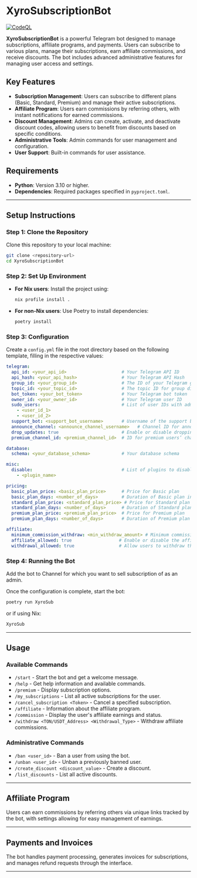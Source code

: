 # XyroSubscriptionBot

[![CodeQL](https://github.com/Atlas-Projects/XyroSubscriptionBot/actions/workflows/github-code-scanning/codeql/badge.svg)](https://github.com/Atlas-Projects/XyroSubscriptionBot/actions/workflows/github-code-scanning/codeql)

**XyroSubscriptionBot** is a powerful Telegram bot designed to manage subscriptions, affiliate programs, and payments. Users can subscribe to various plans, manage their subscriptions, earn affiliate commissions, and receive discounts. The bot includes advanced administrative features for managing user access and settings.

## Key Features

- **Subscription Management**: Users can subscribe to different plans (Basic, Standard, Premium) and manage their active subscriptions.
- **Affiliate Program**: Users earn commissions by referring others, with instant notifications for earned commissions.
- **Discount Management**: Admins can create, activate, and deactivate discount codes, allowing users to benefit from discounts based on specific conditions.
- **Administrative Tools**: Admin commands for user management and configuration.
- **User Support**: Built-in commands for user assistance.

## Requirements

- **Python**: Version 3.10 or higher.
- **Dependencies**: Required packages specified in `pyproject.toml`.

---

## Setup Instructions

### Step 1: Clone the Repository

Clone this repository to your local machine:
```bash
git clone <repository-url>
cd XyroSubscriptionBot
```

### Step 2: Set Up Environment

- **For Nix users**: Install the project using:
  ```bash
  nix profile install .
  ```

- **For non-Nix users**: Use Poetry to install dependencies:
  ```bash
  poetry install
  ```

### Step 3: Configuration

Create a `config.yml` file in the root directory based on the following template, filling in the respective values:

```yaml
telegram:
  api_id: <your_api_id>                     # Your Telegram API ID
  api_hash: <your_api_hash>                 # Your Telegram API Hash
  group_id: <your_group_id>                 # The ID of your Telegram group
  topic_id: <your_topic_id>                 # The topic ID for group discussions (if applicable)
  bot_token: <your_bot_token>               # Your Telegram bot token
  owner_id: <your_owner_id>                 # Your Telegram user ID
  sudo_users:                               # List of user IDs with admin privileges
    - <user_id_1>
    - <user_id_2>
  support_bot: <support_bot_username>       # Username of the support bot
  announce_channel: <announce_channel_username>   # Channel ID for announcements
  drop_updates: true                        # Enable or disable dropping updates
  premium_channel_id: <premium_channel_id>  # ID for premium users’ channel

database:
  schema: <your_database_schema>            # Your database schema

misc:
  disable:                                  # List of plugins to disable
    - <plugin_name>

pricing:
  basic_plan_price: <basic_plan_price>      # Price for Basic plan
  basic_plan_days: <number_of_days>         # Duration of Basic plan in days
  standard_plan_price: <standard_plan_price> # Price for Standard plan
  standard_plan_days: <number_of_days>      # Duration of Standard plan in days
  premium_plan_price: <premium_plan_price>  # Price for Premium plan
  premium_plan_days: <number_of_days>       # Duration of Premium plan in days

affiliate:
  minimum_commission_withdraw: <min_withdraw_amount> # Minimum commission amount for withdrawal
  affiliate_allowed: true                  # Enable or disable the affiliate program
  withdrawal_allowed: true                 # Allow users to withdraw their earnings
```

### Step 4: Running the Bot
Add the bot to Channel for which you want to sell subscription of as an admin.

Once the configuration is complete, start the bot:
```bash
poetry run XyroSub
```

or if using Nix:
```bash
XyroSub
```
---

## Usage

### Available Commands

- `/start` - Start the bot and get a welcome message.
- `/help` - Get help information and available commands.
- `/premium` - Display subscription options.
- `/my_subscriptions` - List all active subscriptions for the user.
- `/cancel_subscription <Token>` - Cancel a specified subscription.
- `/affiliate` - Information about the affiliate program.
- `/commission` - Display the user's affiliate earnings and status.
- `/withdraw <TON/USDT_Address> <Withdrawal_Type>` - Withdraw affiliate commissions.

### Administrative Commands

- `/ban <user_id>` - Ban a user from using the bot.
- `/unban <user_id>` - Unban a previously banned user.
- `/create_discount <discount_value>` - Create a discount.
- `/list_discounts` - List all active discounts.

---

## Affiliate Program

Users can earn commissions by referring others via unique links tracked by the bot, with settings allowing for easy management of earnings.

---

## Payments and Invoices

The bot handles payment processing, generates invoices for subscriptions, and manages refund requests through the interface.

---

